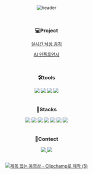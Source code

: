 
<div align="center">

![header](https://capsule-render.vercel.app/api?type=venom&color=gradient&customColorList=0,2,2,5,30&height=300&section=header&text=김덕휘입니다&animation=fadeIn&fontColor=7FFFD4&fontSize=50)

</div>

<br>

<h3 align="center">💻Project</h3>
<div align="center">

[실시간 낙상 감지](https://github.com/KimDeokHwi/Project_humanFall)

[AI 인플루언서](https://github.com/KimDeokHwi/Project_GAN)
</div>

<br>

<h3 align="center">🛠️tools</h3>
  
<div align="center">
<img src="https://img.shields.io/badge/git-20232a.svg?style=for-the-badge&logo=Git&logoColor=F05032" />
<img src="https://img.shields.io/badge/gitHub-20232a.svg?style=for-the-badge&logo=GitHub&logoColor=181717" />
<img src="https://img.shields.io/badge/Visual Studio Code-007ACC.svg?style=for-the-badge&logo=Visual Studio Code&logoColor=white"/>
<img src="https://img.shields.io/badge/jupyter-2C2C32.svg?style=for-the-badge&logo=jupyter&logoColor=F37726" />
</div>

<br>

<h3 align="center">🧐Stacks</h3>
<div align="center">
<img src="https://img.shields.io/badge/python-20232a.svg?style=for-the-badge&logo=python&logoColor=61DAFB" />
<img src="https://img.shields.io/badge/Jupyter-20232a.svg?style=for-the-badge&logo=Jupyter&logoColor=F37626" />
<img src="https://img.shields.io/badge/Pytorch-20232a.svg?style=for-the-badge&logo=Pytorch&logoColor=EE4C2C" />
<img src="https://img.shields.io/badge/OpenCV-20232a.svg?style=for-the-badge&logo=OpenCV&logoColor=5C3EE8" />
<img src="https://img.shields.io/badge/Mediapipe-20232a.svg?style=for-the-badge&logo=Mediapipe&logoColor=0097A7" />
<img src="https://img.shields.io/badge/Numpy-20232a.svg?style=for-the-badge&logo=Numpy&logoColor=013243" />
<img src="https://img.shields.io/badge/Pandas-20232a.svg?style=for-the-badge&logo=Pandas&logoColor=150458" />
</div>

<br>

<h3 align="center">📲Contect</h3>
<div align="center">
<a href="deokhwikim@gmail.com"><img src="https://img.shields.io/badge/Gmail-20232a.svg?style=for-the-badge&logo=Gmail&logoColor=EA4335" />
<a href="https://www.notion.so/1d7c9c61ef274ab1b3accbec3bc1878c"><img src="https://img.shields.io/badge/notion-20232a.svg?style=for-the-badge&logo=notion&logoColor=000000" />
</div>

<br>

<div align="center">

![제목 없는 동영상 - Clipchamp로 제작 (5)](https://github.com/user-attachments/assets/52ec6f0a-a6a2-4662-a147-c05a16e719e3)

</div>


